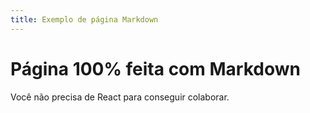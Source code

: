 ```yaml
---
title: Exemplo de página Markdown
---
```


# Página 100% feita com Markdown

Você não precisa de React para conseguir colaborar.
